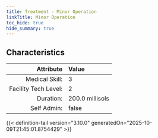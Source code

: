 ```yaml
---
title: Treatment - Minor Operation
linkTitle: Minor Operation
toc_hide: true
hide_summary: true
---
```

<!-- This is generated by the MarsSim HelpGenertor, do not edit. -->

## Characteristics

| Attribute      | Value |
|--------:|:------|
|Medical Skill:|3|
|Facility Tech Level:|2|
|Duration:|200.0 millisols|
|Self Admin:|false|


{{< definition-tail version="3.10.0" generatedOn="2025-10-09T21:45:01.8754429" >}}

